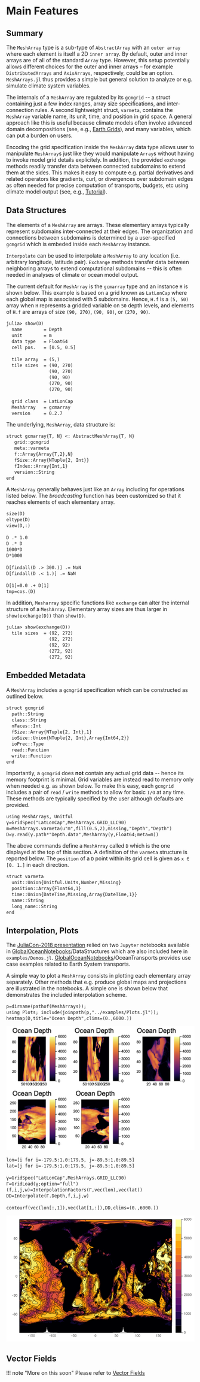 # Main Features

## Summary

The `MeshArray` type is a sub-type of `AbstractArray` with an `outer array` where each element is itself a 2D `inner array`. By default, outer and inner arrays are of all of the standard `Array` type. However, this setup potentially allows different choices for the outer and inner arrays – for example `DistributedArrays` and `AxisArrays`, respectively, could be an option. `MeshArrays.jl` thus provides a simple but general solution to analyze or e.g. simulate climate system variables. 

The internals of a `MeshArray` are regulated by its `gcmgrid` -- a struct containing just a few index ranges, array size specifications, and inter-connection rules. A second  lightweight struct, `varmeta`, contains the `MeshArray` variable name, its unit, time, and position in grid space. A general approach like this is useful because climate models often involve advanced domain decompositions (see, e.g., [Earth Grids](@ref)), and many variables, which can put a burden on users. 

Encoding the grid specification inside the `MeshArray` data type allows user to manipulate `MeshArray`s just like they would manipulate `Array`s without having to invoke model grid details explicitely. In addition, the provided `exchange` methods readily transfer data between connected subdomains to extend them at the sides. This makes it easy to compute e.g. partial derivatives and related operators like gradients, curl, or divergences over subdomain edges as often needed for precise computation of transports, budgets, etc using climate model output (see, e.g., [Tutorial](@ref)).

## Data Structures

The elements of a `MeshArray` are arrays. These elementary arrays typically represent subdomains inter-connected at their edges. The organization and connections between subdomains is determined by a user-specified `gcmgrid` which is embeded inside each `MeshArray` instance. 

`Interpolate` can be used to interpolate a `MeshArray` to any location (i.e. arbitrary longitude, latitude pair). `Exchange` methods transfer data between neighboring arrays to extend computational subdomains -- this is often needed in analyses of climate or ocean model output. 

The current default for `MeshArray` is the `gcmarray` type and an instance `H` is shown below. This example is based on a grid known as `LatLonCap` where each global map is associated with 5 subdomains. Hence, `H.f` is a `(5, 50)` array when `H` represents a gridded variable on `50` depth levels, and elements of  `H.f` are arrays of size `(90, 270)`, `(90, 90)`, or `(270, 90)`. 

```
julia> show(D)
  name        = Depth
  unit        = m
  data type   = Float64
  cell pos.   = [0.5, 0.5]

  tile array  = (5,)
  tile sizes  = (90, 270)
                (90, 270)
                (90, 90)
                (270, 90)
                (270, 90)

  grid class  = LatLonCap
  MeshArray   = gcmarray 
  version     = 0.2.7 
```

The underlying, `MeshArray`, data structure is:

```
struct gcmarray{T, N} <: AbstractMeshArray{T, N}
   grid::gcmgrid
   meta::varmeta
   f::Array{Array{T,2},N}
   fSize::Array{NTuple{2, Int}}
   fIndex::Array{Int,1}
   version::String
end
```

A `MeshArray` generally behaves just like an `Array` including for operations listed below. The _broadcasting_ function has been customized so that it reaches elements of each elementary array.

```
size(D)
eltype(D)
view(D,:)

D .* 1.0
D .* D
1000*D
D*1000

D[findall(D .> 300.)] .= NaN
D[findall(D .< 1.)] .= NaN

D[1]=0.0 .+ D[1]
tmp=cos.(D)
```

In addition, `Mesharray` specific functions like `exchange` can alter the internal structure of a `MeshArray`. Elementary array sizes are thus larger in `show(exchange(D))` than `show(D)`.

```
julia> show(exchange(D))
  tile sizes  = (92, 272)
                (92, 272)
                (92, 92)
                (272, 92)
                (272, 92)
```

## Embedded Metadata

A `MeshArray` includes a `gcmgrid` specification which can be constructed as outlined below.

```
struct gcmgrid
  path::String
  class::String
  nFaces::Int
  fSize::Array{NTuple{2, Int},1}
  ioSize::Union{NTuple{2, Int},Array{Int64,2}}
  ioPrec::Type
  read::Function
  write::Function
end
```

Importantly, a `gcmgrid` does **not** contain any actual grid data -- hence its memory footprint is minimal. Grid variables are instead read to memory only when needed e.g. as shown below. To make this easy, each `gcmgrid` includes a pair of `read` / `write` methods to allow for basic `I/O` at any time. These methods are typically specified by the user although defaults are provided. 

```
using MeshArrays, Unitful
γ=GridSpec("LatLonCap",MeshArrays.GRID_LLC90)
m=MeshArrays.varmeta(u"m",fill(0.5,2),missing,"Depth","Depth")
D=γ.read(γ.path*"Depth.data",MeshArray(γ,Float64;meta=m))
```

The above commands define a `MeshArray` called `D` which is the one displayed at the top of this section. A definition of the `varmeta` structure is reported below. The `position` of a `D` point within its grid cell is given as `x ∈ [0. 1.]` in each direction.

```
struct varmeta
  unit::Union{Unitful.Units,Number,Missing}
  position::Array{Float64,1}
  time::Union{DateTime,Missing,Array{DateTime,1}}
  name::String
  long_name::String
end
```

## Interpolation, Plots

The [JuliaCon-2018 presentation](https://youtu.be/RDxAy_zSUvg) relied on two `Jupyter` notebooks available in [GlobalOceanNotebooks](https://github.com/juliaclimate/GlobalOceanNotebooks.git)/DataStructures which are also included here in `examples/Demos.jl`. [GlobalOceanNotebooks](https://github.com/juliaclimate/GlobalOceanNotebooks.git)/OceanTransports provides use case examples related to Earth System transports.


A simple way to plot a `MeshArray` consists in plotting each elementary array separately. Other methods that e.g. produce global maps and projections are illustrated in the notebooks. A simple one is shown below that demonstrates the included interpolation scheme.

```
p=dirname(pathof(MeshArrays));
using Plots; include(joinpath(p,"../examples/Plots.jl"));
heatmap(D,title="Ocean Depth",clims=(0.,6000.))
```

![OceanDepthMap](https://raw.githubusercontent.com/juliaclimate/MeshArrays.jl/master/docs/images/ocean_depth.png)

```
lon=[i for i=-179.5:1.0:179.5, j=-89.5:1.0:89.5]
lat=[j for i=-179.5:1.0:179.5, j=-89.5:1.0:89.5]

γ=GridSpec("LatLonCap",MeshArrays.GRID_LLC90)
Γ=GridLoad(γ;option="full")
(f,i,j,w)=InterpolationFactors(Γ,vec(lon),vec(lat))
DD=Interpolate(Γ.Depth,f,i,j,w)

contourf(vec(lon[:,1]),vec(lat[1,:]),DD,clims=(0.,6000.))
```

![OceanDepthMap](https://raw.githubusercontent.com/juliaclimate/MeshArrays.jl/master/docs/images/interp_depth.png)

## Vector Fields

!!! note "More on this soon"
    Please refer to [Vector Fields](@ref)